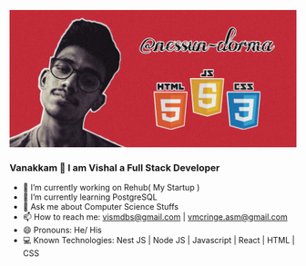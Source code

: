 ![Cover Art](CArtOne.jpg)
### Vanakkam 🤝 I am Vishal a Full Stack Developer

- 🔭 I’m currently working on Rehub( My Startup )
- 🌱 I’m currently learning PostgreSQL
- 💬 Ask me about Computer Science Stuffs
- 📫 How to reach me: vismdbs@gmail.com | vmcringe.asm@gmail.com
- 😄 Pronouns: He/ His
- 💻 Known Technologies: Nest JS | Node JS | Javascript | React | HTML | CSS
